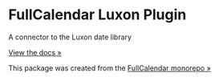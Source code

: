 # FullCalendar Luxon Plugin

A connector to the Luxon date library

[View the docs &raquo;](https://fullcalendar.io/docs/luxon-plugin)

This package was created from the [FullCalendar monorepo &raquo;](https://github.com/fullcalendar/fullcalendar)
